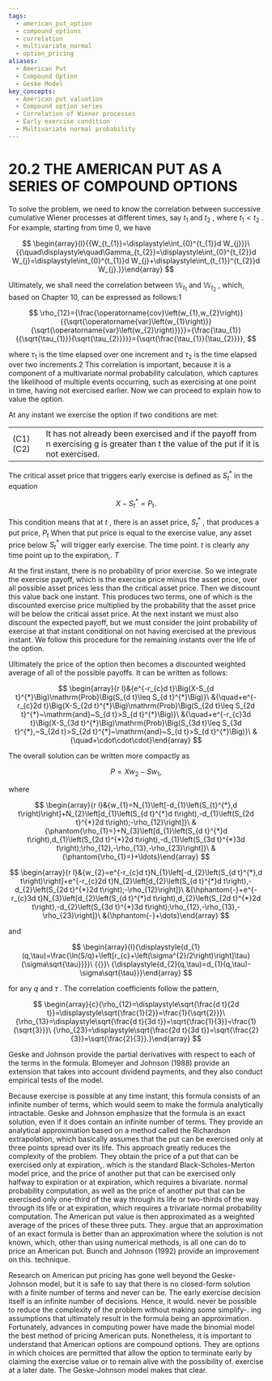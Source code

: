 ```yaml
---
tags:
  - american_put_option
  - compound_options
  - correlation
  - multivariate_normal
  - option_pricing
aliases:
  - American Put
  - Compound Option
  - Geske Model
key_concepts:
  - American put valuation
  - Compound option series
  - Correlation of Wiener processes
  - Early exercise condition
  - Multivariate normal probability
---
```


# 20.2 THE AMERICAN PUT AS A SERIES OF COMPOUND OPTIONS

To solve the problem, we need to know the correlation between successive cumulative Wiener processes at different times, say $t_{1}$ and $t_{2}$ , where $t_{1}<t_{2}$ . For example, starting from time 0, we have

$$
\begin{array}{l}{{W_{t_{1}}=\displaystyle\int_{0}^{t_{1}}d W_{j}}}\ {{\quad\displaystyle\quad\Gamma_{t_{2}}=\displaystyle\int_{0}^{t_{2}}d W_{j}=\displaystyle\int_{0}^{t_{1}}d W_{j}+\displaystyle\int_{t_{1}}^{t_{2}}d W_{j}.}}\end{array}
$$

Ultimately, we shall need the correlation between $\mathbb{W}_{t_{1}}$ and $\mathbb{W}_{t_{2}}$ , which, based on Chapter 10, can be expressed as follows:1

$$
\rho_{12}={\frac{\operatorname{cov}\left(w_{1},w_{2}\right)}{{\sqrt{\operatorname{var}\left(w_{1}\right)}}{\sqrt{\operatorname{var}\left(w_{2}\right)}}}}={\frac{\tau_{1}}{{\sqrt{\tau_{1}}}{\sqrt{\tau_{2}}}}}={\sqrt{\frac{\tau_{1}}{\tau_{2}}}},
$$

where $\tau_{1}$ is the time elapsed over one increment and $\tau_{2}$ is the time elapsed over two increments.2 This correlation is important, because it is a component of a multivariate normal probability calculation, which captures the likelihood of multiple events occurring, such as exercising at one point in time, having not exercised earlier. Now we can proceed to explain how to value the option.

At any instant we exercise the option if two conditions are met:

<html><body><table><tr><td>(C1) (C2)</td><td>It has not already been exercised and if the payoff from n exercising g is greater than t the value of the put if it is not exercised.</td></tr></table></body></html>

The critical asset price that triggers early exercise is defined as $S_{t}^{*}$ in the equation

$$
X-S_{t}^{*}=P_{t}.
$$

This condition means that at $t$ , there is an asset price, $S_{t}^{*}$ , that produces a put price, $P_{t}$ When that put price is equal to the exercise value, any asset price below $S_{t}^{*}$ will trigger early exercise. The time point. $t$ is clearly any time point up to the expiration,. $T$

At the first instant, there is no probability of prior exercise. So we integrate the exercise payoff, which is the exercise price minus the asset price, over all possible asset prices less than the critical asset price. Then we discount this value back one instant. This produces two terms, one of which is the discounted exercise price multiplied by the probability that the asset price will be below the critical asset price. At the next instant we must also discount the expected payoff, but we must consider the joint probability of exercise at that instant conditional on not having exercised at the previous instant. We follow this procedure for the remaining instants over the life of the option.

Ultimately the price of the option then becomes a discounted weighted average of all of the possible payoffs. It can be written as follows:

$$
\begin{array}{r l}&{e^{-r_{c}d t}\Big(X-S_{d t}^{*}\Big)\mathrm{Prob}\Big(S_{d t}\leq S_{d t}^{*}\Big)}\ &{\quad+e^{-r_{c}2d t}\Big(X-S_{2d t}^{*}\Big)\mathrm{Prob}\Big(S_{2d t}\leq S_{2d t}^{*}~\mathrm{and}~S_{d t}>S_{d t}^{*}\Big)}\ &{\quad+e^{-r_{c}3d t}\Big(X-S_{3d t}^{*}\Big)\mathrm{Prob}\Big(S_{3d t}\leq S_{3d t}^{*},~S_{2d t}>S_{2d t}^{*}~\mathrm{and}~S_{d t}>S_{d t}^{*}\Big)}\ &{\quad+\cdot\cdot\cdot}\end{array}
$$

The overall solution can be written more compactly as

$$
P=X w_{2}-S w_{1},
$$

where

$$
\begin{array}{r l}&{w_{1}=N_{1}\left[-d_{1}\left(S_{t}^{*},d t\right)\right]+N_{2}\left[d_{1}\left(S_{d t}^{*}d t\right),-d_{1}\left(S_{2d t}^{*}2d t\right);-\rho_{12}\right]}\ &{\phantom{\rho_{1}=}+N_{3}\left[d_{1}\left(S_{d t}^{*}d t\right),d_{1}\left(S_{2d t}^{*}2d t\right),-d_{1}\left(S_{3d t}^{*}3d t\right);\rho_{12},-\rho_{13},-\rho_{23}\right]}\ &{\phantom{\rho_{1}=}+\ldots}\end{array}
$$

$$
\begin{array}{r l}&{w_{2}=e^{-r_{c}d t}N_{1}\left[-d_{2}\left(S_{d t}^{*},d t\right)\right]+e^{-r_{c}2d t}N_{2}\left[d_{2}\left(S_{d t}^{*}d t\right),-d_{2}\left(S_{2d t}^{*}2d t\right);-\rho_{12}\right]}\ &{\hphantom{-}+e^{-r_{c}3d t}N_{3}\left[d_{2}\left(S_{d t}^{*}d t\right),d_{2}\left(S_{2d t}^{*}2d t\right),-d_{2}\left(S_{3d t}^{*}3d t\right);\rho_{12},-\rho_{13},-\rho_{23}\right]}\ &{\hphantom{-}+\dots}\end{array}
$$

and

$$
\begin{array}{l}{\displaystyle{d_{1}(q,\tau)=\frac{\ln(S/q)+\left[r_{c}+\left(\sigma^{2}/2\right)\right]\tau}{\sigma\sqrt{\tau}}}}\ {{}}\ {\displaystyle{d_{2}(q,\tau)=d_{1}(q,\tau)-\sigma\sqrt{\tau}}}\end{array}
$$

for any $q$ and $\tau$ . The correlation coefficients follow the pattern,

$$
\begin{array}{c}{\rho_{12}=\displaystyle\sqrt{\frac{d t}{2d t}}=\displaystyle\sqrt{\frac{1}{2}}=\frac{1}{\sqrt{2}}}\ {\rho_{13}=\displaystyle\sqrt{\frac{d t}{3d t}}=\sqrt{\frac{1}{3}}=\frac{1}{\sqrt{3}}}\ {\rho_{23}=\displaystyle\sqrt{\frac{2d t}{3d t}}=\sqrt{\frac{2}{3}}=\sqrt{\frac{2}{3}}.}\end{array}
$$

Geske and Johnson provide the partial derivatives with respect to each of the terms in the formula. Blomeyer and Johnson (1988) provide an extension that takes into account dividend payments, and they also conduct empirical tests of the model.

Because exercise is possible at any time instant, this formula consists of an infinite number of terms, which would seem to make the formula analytically intractable. Geske and Johnson emphasize that the formula is an exact solution, even if it does contain an infinite number of terms. They provide an analytical approximation based on a method called the Richardson extrapolation, which basically assumes that the put can be exercised only at three points spread over its life. This approach greatly reduces the complexity of the problem. They obtain the price of a put that can be exercised only at expiration,. which is the standard Black-Scholes-Merton model price, and the price of another put that can be exercised only halfway to expiration or at expiration, which requires a bivariate. normal probability computation, as well as the price of another put that can be exercised only one-third of the way through its life or two-thirds of the way through its life or at expiration, which requires a trivariate normal probability computation. The American put value is then approximated as a weighted average of the prices of these three puts. They. argue that an approximation of an exact formula is better than an approximation where the solution is not known, which, other than using numerical methods, is all one can do to price an American put. Bunch and Johnson (1992) provide an improvement on this. technique.

Research on American put pricing has gone well beyond the Geske-Johnson model, but it is safe to say that there is no closed-form solution with a finite number of terms and never can be. The early exercise decision itself is an infinite number of decisions. Hence, it would. never be possible to reduce the complexity of the problem without making some simplify-. ing assumptions that ultimately result in the formula being an approximation. Fortunately, advances in computing power have made the binomial model the best method of pricing American puts. Nonetheless, it is important to understand that American options are compound options. They are options in which choices are permitted that allow the option to terminate early by claiming the exercise value or to remain alive with the possibility of. exercise at a later date. The Geske-Johnson model makes that clear.
